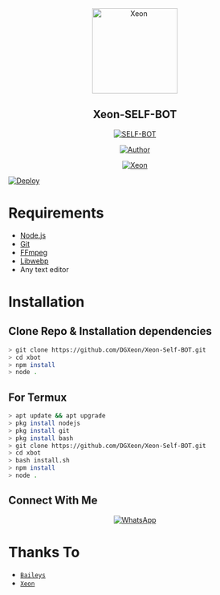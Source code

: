 <div align="center">
<img src="https://i.ibb.co/S3q2sYm/1631334611564.png" alt="Xeon" width="170" />

## Xeon-SELF-BOT

</div>

<p align="center">
<a href="##"><img title="SELF-BOT" src="https://img.shields.io/static/v1?label=Language&message=Hindi and English&color=blue"></a>
</p>
<p align="center">
  <a href="https://github.com/DGXeon"><img title="Author" src="https://img.shields.io/badge/Author-Xeon-blue.svg?style=for-the-badge&logo=github" /></a>
</p>
<p align="center">
<a href="#"><img title="Xeon" src="https://img.shields.io/static/v1?label=WHATSAPP&message=Automated-Bot&color=blue"></a>
</p>

  [![Deploy](https://www.herokucdn.com/deploy/button.svg)](https://heroku.com/deploy?template=https://github.com/DGXeon/Xeon-Self-BOT)
  
# Requirements
* [Node.js](https://nodejs.org/en/)
* [Git](https://git-scm.com/downloads)
* [FFmpeg](https://github.com/BtbN/FFmpeg-Builds/releases/download/autobuild-2020-12-08-13-03/ffmpeg-n4.3.1-26-gca55240b8c-win64-gpl-4.3.zip)
* [Libwebp](https://developers.google.com/speed/webp/download)
* Any text editor

# Installation
## Clone Repo & Installation dependencies
```bash
> git clone https://github.com/DGXeon/Xeon-Self-BOT.git
> cd xbot
> npm install
> node .
```
## For Termux
```bash
> apt update && apt upgrade
> pkg install nodejs
> pkg install git
> pkg install bash
> git clone https://github.com/DGXeon/Xeon-Self-BOT.git
> cd xbot
> bash install.sh
> npm install
> node .
```


## Connect With Me
<p align="center">
 <a href="https://wa.me/+916909137213"><img alt="WhatsApp" src="https://img.shields.io/badge/WhatsApp-25D366?style=for-the-badge&logo=whatsapp&logoColor=black"/></a>
</p>

# Thanks To
* [`Baileys`](https://github.com/adiwajshing/Baileys)
* [`Xeon`](https://github.com/DGXeon)

